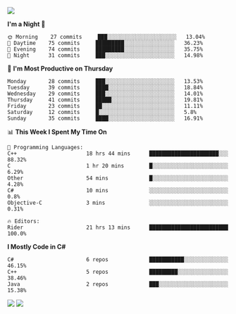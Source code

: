 ![](https://komarev.com/ghpvc/?username=lilpidgey&color=red)
<!--START_SECTION:waka-->
**I'm a Night 🦉** 

```text
🌞 Morning    27 commits     ███░░░░░░░░░░░░░░░░░░░░░░   13.04% 
🌆 Daytime    75 commits     █████████░░░░░░░░░░░░░░░░   36.23% 
🌃 Evening    74 commits     █████████░░░░░░░░░░░░░░░░   35.75% 
🌙 Night      31 commits     ███░░░░░░░░░░░░░░░░░░░░░░   14.98%

```
📅 **I'm Most Productive on Thursday** 

```text
Monday       28 commits     ███░░░░░░░░░░░░░░░░░░░░░░   13.53% 
Tuesday      39 commits     ████░░░░░░░░░░░░░░░░░░░░░   18.84% 
Wednesday    29 commits     ███░░░░░░░░░░░░░░░░░░░░░░   14.01% 
Thursday     41 commits     █████░░░░░░░░░░░░░░░░░░░░   19.81% 
Friday       23 commits     ██░░░░░░░░░░░░░░░░░░░░░░░   11.11% 
Saturday     12 commits     █░░░░░░░░░░░░░░░░░░░░░░░░   5.8% 
Sunday       35 commits     ████░░░░░░░░░░░░░░░░░░░░░   16.91%

```


📊 **This Week I Spent My Time On** 

```text
💬 Programming Languages: 
C++                      18 hrs 44 mins      ██████████████████████░░░   88.32% 
C                        1 hr 20 mins        █░░░░░░░░░░░░░░░░░░░░░░░░   6.29% 
Other                    54 mins             █░░░░░░░░░░░░░░░░░░░░░░░░   4.28% 
C#                       10 mins             ░░░░░░░░░░░░░░░░░░░░░░░░░   0.8% 
Objective-C              3 mins              ░░░░░░░░░░░░░░░░░░░░░░░░░   0.31%

🔥 Editors: 
Rider                    21 hrs 13 mins      █████████████████████████   100.0%

```

**I Mostly Code in C#** 

```text
C#                       6 repos             ███████████░░░░░░░░░░░░░░   46.15% 
C++                      5 repos             █████████░░░░░░░░░░░░░░░░   38.46% 
Java                     2 repos             ███░░░░░░░░░░░░░░░░░░░░░░   15.38%

```



<!--END_SECTION:waka-->
![](https://hit.yhype.me/github/profile?user_id=42968544)
![](https://komarev.com/ghpvc/?lilpidgey)
